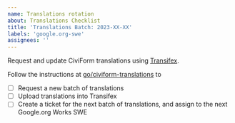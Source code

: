 ```yaml
---
name: Translations rotation
about: Translations Checklist
title: 'Translations Batch: 2023-XX-XX'
labels: 'google.org-swe'
assignees: ''
---
```


Request and update CiviForm translations using [Transifex](https://app.transifex.com/civiform/civiform/dashboard/).

Follow the instructions at [go/civiform-translations](http://go/civiform-translations) to

- [ ] Request a new batch of translations
- [ ] Upload translations into Transifex
- [ ] Create a ticket for the next batch of translations, and assign to the next Google.org Works SWE
